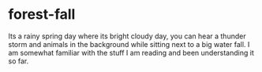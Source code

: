 # forest-fall
Its a rainy spring day where its bright cloudy day, you can hear a thunder storm and animals in the background while sitting next to a big water fall. 
I am somewhat familiar with the stuff I am reading and been understanding it so far.
